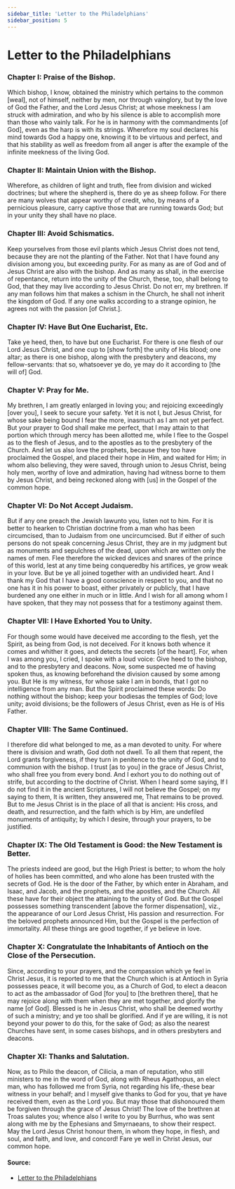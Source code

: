 ```yaml
---
sidebar_title: 'Letter to the Philadelphians'
sidebar_position: 5
---
```


# Letter to the Philadelphians

### Chapter I: Praise of the Bishop.

Which bishop, I know, obtained the ministry which pertains to the common [weal], not of himself, neither by men, nor through vainglory, but by the love of God the Father, and the Lord Jesus Christ; at whose meekness I am struck with admiration, and who by his silence is able to accomplish more than those who vainly talk. For he is in harmony with the commandments [of God], even as the harp is with its strings. Wherefore my soul declares his mind towards God a happy one, knowing it to be virtuous and perfect, and that his stability as well as freedom from all anger is after the example of the infinite meekness of the living God.

### Chapter II: Maintain Union with the Bishop.

Wherefore, as children of light and truth, flee from division and wicked doctrines; but where the shepherd is, there do ye as sheep follow. For there are many wolves that appear worthy of credit, who, by means of a pernicious pleasure, carry captive those that are running towards God; but in your unity they shall have no place.

### Chapter III: Avoid Schismatics.

Keep yourselves from those evil plants which Jesus Christ does not tend, because they are not the planting of the Father. Not that I have found any division among you, but exceeding purity. For as many as are of God and of Jesus Christ are also with the bishop. And as many as shall, in the exercise of repentance, return into the unity of the Church, these, too, shall belong to God, that they may live according to Jesus Christ. Do not err, my brethren. If any man follows him that makes a schism in the Church, he shall not inherit the kingdom of God. If any one walks according to a strange opinion, he agrees not with the passion [of Christ.].

### Chapter IV: Have But One Eucharist, Etc.

Take ye heed, then, to have but one Eucharist. For there is one flesh of our Lord Jesus Christ, and one cup to [show forth] the unity of His blood; one altar; as there is one bishop, along with the presbytery and deacons, my fellow-servants: that so, whatsoever ye do, ye may do it according to [the will of] God.

### Chapter V: Pray for Me.

My brethren, I am greatly enlarged in loving you; and rejoicing exceedingly [over you], I seek to secure your safety. Yet it is not I, but Jesus Christ, for whose sake being bound I fear the more, inasmuch as I am not yet perfect. But your prayer to God shall make me perfect, that I may attain to that portion which through mercy has been allotted me, while I flee to the Gospel as to the flesh of Jesus, and to the apostles as to the presbytery of the Church. And let us also love the prophets, because they too have proclaimed the Gospel, and placed their hope in Him, and waited for Him; in whom also believing, they were saved, through union to Jesus Christ, being holy men, worthy of love and admiration, having had witness borne to them by Jesus Christ, and being reckoned along with [us] in the Gospel of the common hope.

### Chapter VI: Do Not Accept Judaism.

But if any one preach the Jewish lawunto you, listen not to him. For it is better to hearken to Christian doctrine from a man who has been circumcised, than to Judaism from one uncircumcised. But if either of such persons do not speak concerning Jesus Christ, they are in my judgment but as monuments and sepulchres of the dead, upon which are written only the names of men. Flee therefore the wicked devices and snares of the prince of this world, lest at any time being conqueredby his artifices, ye grow weak in your love. But be ye all joined together with an undivided heart. And I thank my God that I have a good conscience in respect to you, and that no one has it in his power to boast, either privately or publicly, that I have burdened any one either in much or in little. And I wish for all among whom I have spoken, that they may not possess that for a testimony against them.

### Chapter VII: I Have Exhorted You to Unity.

For though some would have deceived me according to the flesh, yet the Spirit, as being from God, is not deceived. For it knows both whence it comes and whither it goes, and detects the secrets [of the heart]. For, when I was among you, I cried, I spoke with a loud voice: Give heed to the bishop, and to the presbytery and deacons. Now, some suspected me of having spoken thus, as knowing beforehand the division caused by some among you. But He is my witness, for whose sake I am in bonds, that I got no intelligence from any man. But the Spirit proclaimed these words: Do nothing without the bishop; keep your bodiesas the temples of God; love unity; avoid divisions; be the followers of Jesus Christ, even as He is of His Father.

### Chapter VIII: The Same Continued.

I therefore did what belonged to me, as a man devoted to unity. For where there is division and wrath, God doth not dwell. To all them that repent, the Lord grants forgiveness, if they turn in penitence to the unity of God, and to communion with the bishop. I trust [as to you] in the grace of Jesus Christ, who shall free you from every bond. And I exhort you to do nothing out of strife, but according to the doctrine of Christ. When I heard some saying, If I do not find it in the ancient Scriptures, I will not believe the Gospel; on my saying to them, It is written, they answered me, That remains to be proved. But to me Jesus Christ is in the place of all that is ancient: His cross, and death, and resurrection, and the faith which is by Him, are undefiled monuments of antiquity; by which I desire, through your prayers, to be justified.

### Chapter IX: The Old Testament is Good: the New Testament is Better.

The priests indeed are good, but the High Priest is better; to whom the holy of holies has been committed, and who alone has been trusted with the secrets of God. He is the door of the Father, by which enter in Abraham, and Isaac, and Jacob, and the prophets, and the apostles, and the Church. All these have for their object the attaining to the unity of God. But the Gospel possesses something transcendent [above the former dispensation], viz., the appearance of our Lord Jesus Christ, His passion and resurrection. For the beloved prophets announced Him, but the Gospel is the perfection of immortality. All these things are good together, if ye believe in love.

### Chapter X: Congratulate the Inhabitants of Antioch on the Close of the Persecution.

Since, according to your prayers, and the compassion which ye feel in Christ Jesus, it is reported to me that the Church which is at Antioch in Syria possesses peace, it will become you, as a Church of God, to elect a deacon to act as the ambassador of God [for you] to [the brethren there], that he may rejoice along with them when they are met together, and glorify the name [of God]. Blessed is he in Jesus Christ, who shall be deemed worthy of such a ministry; and ye too shall be glorified. And if ye are willing, it is not beyond your power to do this, for the sake of God; as also the nearest Churches have sent, in some cases bishops, and in others presbyters and deacons.

### Chapter XI: Thanks and Salutation.

Now, as to Philo the deacon, of Cilicia, a man of reputation, who still ministers to me in the word of God, along with Rheus Agathopus, an elect man, who has followed me from Syria, not regarding his life,-these bear witness in your behalf; and I myself give thanks to God for you, that ye have received them, even as the Lord you. But may those that dishonoured them be forgiven through the grace of Jesus Christ! The love of the brethren at Troas salutes you; whence also I write to you by Burrhus, who was sent along with me by the Ephesians and Smyrnaeans, to show their respect. May the Lord Jesus Christ honour them, in whom they hope, in flesh, and soul, and faith, and love, and concord! Fare ye well in Christ Jesus, our common hope.

#### Source:

- [Letter to the Philadelphians](http://persweb.wabash.edu/facstaff/royaltyr/AncientCities/web/bradleyj/Project%201/The%20Epistle%20of%20Ignatius%20to%20the%20Philadelphians.htm)
